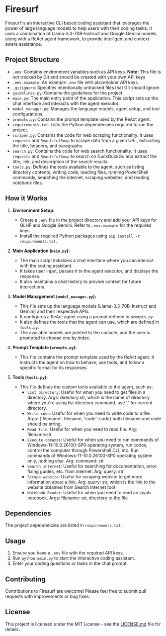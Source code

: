 # Firesurf

Firesurf is an interactive CLI based coding assistant that leverages the power of large language models to help users with their coding tasks. It uses a combination of Llama-3.3-70B-Instruct and Google Gemini models, along with a ReAct agent framework, to provide intelligent and context-aware assistance.

## Project Structure

- `.env`: Contains environment variables such as API keys. **Note:** This file is not tracked by Git and should be created with your own API keys.
- `.env.example`: An example `.env` file with placeholder API keys.
- `.gitignore`: Specifies intentionally untracked files that Git should ignore.
- `guidelines.py`: Contains the guidelines for the project.
- `main.py`: The main entry point of the application. This script sets up the chat interface and interacts with the agent executor.
- `model_manager.py`: Manages the language models, agent setup, and tool configurations.
- `prompts.py`: Contains the prompt template used by the ReAct agent.
- `requirements.txt`: Lists the Python dependencies required to run the project.
- `scraper.py`: Contains the code for web scraping functionality. It uses `requests` and `BeautifulSoup` to scrape data from a given URL, extracting the title, headers, and paragraphs.
- `search.py`: Contains the code for web search functionality. It uses `requests` and `BeautifulSoup` to search on DuckDuckGo and extract the title, link, and description of the search results.
- `tools.py`: Defines the tools available to the agent, such as listing directory contents, writing code, reading files, running PowerShell commands, searching the internet, scraping websites, and reading notebook files.

## How it Works

1. **Environment Setup:**
   - Create a `.env` file in the project directory and add your API keys for GLHF and Google Gemini. Refer to `.env.example` for the required keys.
   - Install the required Python packages using `pip install -r requirements.txt`.

2. **Main Application (`main.py`):**
   - The main script initializes a chat interface where you can interact with the coding assistant.
   - It takes user input, passes it to the agent executor, and displays the response.
   - It also maintains a chat history to provide context for future interactions.

3. **Model Management (`model_manager.py`):**
   - This file sets up the language models (Llama-3.3-70B-Instruct and Gemini) and their respective APIs.
   - It configures a ReAct agent using a prompt defined in `prompts.py`.
   - It also defines the tools that the agent can use, which are defined in `tools.py`.
   -  The available models are printed to the console, and the user is prompted to choose one by index.

4. **Prompt Template (`prompts.py`):**
    - This file contains the prompt template used by the ReAct agent. It instructs the agent on how to behave, use tools, and follow a specific format for its responses.

5. **Tools (`tools.py`):**
   - This file defines the custom tools available to the agent, such as:
     - `List Directory`: Useful for when you need to get files in a directory. Args: directory:str, which is the name of directory where you're using list directory command. use '.' for current directory.
     - `Write code`: Useful for when you need to write code to a file. Args: {'filename': filename, 'code': code} both filename and code should be string.
     - `Read file`: Useful for when you need to read file. Arg: filename:str
     - `Execute comands`: Useful for when you need to run commands of Windows-11-10.0.26100-SP0 operating system, run codes, control the computer through Powershell CLI, etc. Run commands of Windows-11-10.0.26100-SP0 operating system only, nothing else. Arg: command: str
     - `Search Internet`: Useful for searching for documentation, error fixing guides, etc. from internet. Arg: query: str
     - `Scrape website`: Useful for scraping website to get more information about a link. Arg: query: str, which is the link to the website obtained from Search Internet tool
     - `Notebook Reader`: Useful for when you need to read an ipynb notebook. Args: filename: str, directory to the file

## Dependencies

The project dependencies are listed in `requirements.txt`.

## Usage

1. Ensure you have a `.env` file with the required API keys.
2. Run `python main.py` to start the interactive coding assistant.
3. Enter your coding questions or tasks in the chat prompt.

## Contributing

Contributions to Firesurf are welcome! Please feel free to submit pull requests with improvements or bug fixes.

## License

This project is licensed under the MIT License - see the [LICENSE.md](LICENSE.md) file for details.